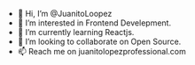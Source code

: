 - 👋 Hi, I’m @JuanitoLoopez
- 👀 I’m interested in Frontend Develepment.
- 🌱 I’m currently learning Reactjs.
- 💞️ I’m looking to collaborate on Open Source.
- 📫 Reach me on juanitolopezprofessional.com

<!---
JuanitoLoopez/JuanitoLoopez is a ✨ special ✨ repository because its `README.md` (this file) appears on your GitHub profile.
You can click the Preview link to take a look at your changes.
--->
